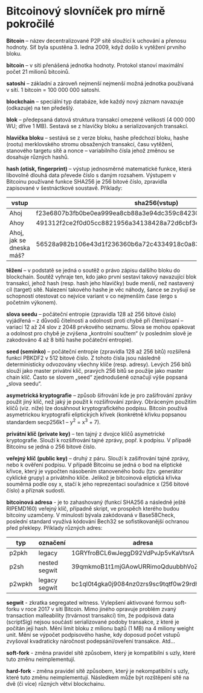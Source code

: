 # Bitcoinový slovníček pro mírně pokročilé
**Bitcoin** – název decentralizované P2P sítě sloužící k uchování a přenosu hodnoty. Síť byla spustěna 3. ledna 2009,  když došlo k vytěžení prvního bloku. 

**bitcoin** – v síti přenášená jednotka hodnoty. Protokol stanoví maximální počet 21 milionů bitcoinů. 

**satoshi** – základní a zároveň nejmenší nejmenší možná jednotka používaná v sítí. 1 bitcoin = 100 000 000 satoshi. 

**blockchain** – speciální typ databáze, kde každý nový záznam navazuje (odkazuje) na ten předešlý.

**blok** – předepsaná datová struktura transakcí omezené velikosti (4 000 000 WU; dříve 1 MB). Sestavá se z hlavičky bloku a serializovaných transakcí. 

**hlavička bloku** – sestává se z verze bloku, hashe předchozí bloku, hashe (rootu) merklovského stromu obsažených transakcí, času vytěžení, stanového targetu sítě a nonce – variabilního čísla jehož změnou se dosahuje různých hashů. 

**hash (otisk, fingerprint)** – výstup jednosměrné matematické funkce, která libovolně dlouhá data převede číslo s daným rozsahem. Výstupem v Bitcoinu používané funkce SHA256 je 256 bitové číslo, zpravidla zapisované v šestnáctkové soustavě. Příklady:

| vstup | sha256(vstup) |
| ------ | ------ |
| Ahoj | f23e6807b3fb0be0ea999ea8cb88a3e94dc359c84230461f9761efac57dcb081 |
| Ahoy | 491312f2ce2f0d05cc8821956a34138428a72d6cbf3e426ef6bcc87f2905b614 |
| Ahoj, jak se dneska máš? | 56528a982b106e43d1f236360b6a72c4334918c0a83413d810ac0041f8f2e377 |

**těžení** – v podstatě se jedná o soutěž o právo zápisu dalšího bloku do blockchain. Soutěž vyhraje ten, kdo jako první sestaví takový navazující blok transakcí, jehož hash (resp. hash jeho hlavičky) bude menší, než nastavený cíl (target) sítě. Nalezení takového hashe je věc náhody, šance se zvyšují se schopností otestovat co nejvíce variant v co nejmenším čase (ergo s početním výkonem).

**slova seedu** – počáteční entropie (zpravidla 128 až 256 bitové číslo) vyjádřená – z důvodů čitelnosti a odolnosti proti chybě při čtení/psaní – variací 12 až 24 slov z 2048 prvkového seznamu. Slova se mohou opakovat a odolnost pro chybě je zvýšena „kontrolní součtem“ (v posledním slově je zakodováno 4 až 8 bitů hashe počáteční entropie).

**seed (semínko)** – počáteční entropie (zpravidla 128 až 256 bitů) rozšířená funkcí PBKDF2 v 512 bitové číslo. Z tohoto čísla jsou následně deterministicky odvozovány všechny klíče (resp. adresy). Levých 256 bitů slouží jako master privátní klíč, pravých 256 bitů se použije jako master chain klíč. Často se slovem „seed“ zjednodušeně označují výše popsaná „slova seedu“.

**asymetrická kryptografie** – způsob šifrování kde je pro zašifrování zprávy použit jiný klíč, než jaký je použit k rozšifrování zprávy. Obráceným použitím klíčů (viz. níže) lze dosáhnout kryptografického podpisu. Bitcoin používá asymetrickou kryptografii eliptických křivek (konkrétně křivku popsanou standardem secp256k1 – y<sup>2</sup> = x<sup>3</sup> + 7).

**privátní klíč (private key)** – ten tajný z dvojce klíčů asymetrické kryptografie. Slouží k rozšifrování tajné zprávy, popř. k podpisu. V případě Bitcoinu se jedná o 256 bitové číslo.

**veřejný klíč (public key)** – druhý z páru. Slouží k zašifrování tajné zprávy, nebo k ověření podpisu. V případě Bitcoinu se jedná o bod na eliptické křivce, který je vypočten násobením stanoveného bodu (tzv. generátor cyklické grupy) a privátního klíče. Jelikož je bitcoinová eliptická křivka souměrná podle osy x, stačí k jeho reprezentaci souřadnice x (256 bitové číslo) a příznak sudosti. 

**bitcoinová adresa** - je to zahashovaný (funkcí SHA256 a následně ještě RIPEMD160) veřejný klíč, případně skript, ve prospěch kterého budou bitcoiny uzamčeny. V minulosti bývala zakódovaná v Base58Check, poslední standard využívá kódování Bech32 se sofistikovanější ochranou před překlepy. Příklady různých adres:

| typ | označení | adresa |
| ------ | ------ | ------ |
| p2pkh | legacy | 1GRYfroBCL6wJeggD92VdPvJp5vKaVtsrA |
| p2sh | nested segwit | 39qmkmoB1t1mjGAowURRimoQduubbhVoZz |
| p2wpkh | legacy segwit | bc1ql0t4gka0j9084nz0zrs9sc9tqtf0w29rdh503g |

**segwit** - zkratka segregated witness. Vylepšení aktivované formou soft-forku v roce 2017 v síti Bitcoin. Mimo jiného opravuje problém zvaný transaction malleability (trvárnost transakcí) tím, že podpisová data (scriptSig) nejsou součástí serializované podoby transakce, z které je počítán její hash. Mění limit bloku z milionu bajtů (1 MB) na 4 miliony weight unit. Mění se výpočet podpisového hashe, kdy doposud počet vstupů zvyšoval kvadraticky náročnost podepsání/oveření transakce. Atd... 

**soft-fork** - změna pravidel sítě způsobem, který je kompatibilní s uzly, které tuto změnu neimplementují.

**hard-fork** - změna pravidel sítě způsobem, který je nekompatibilní s uzly, které tuto změnu neimplementují. Následkem může být rozštěpení sítě na dvě (či více) různých větví blockchainu. 

